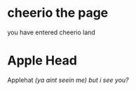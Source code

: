 # cheerio the page
you have entered cheerio land

# Apple Head
Applehat _(ya aint seein me)_ *but i see you?*
